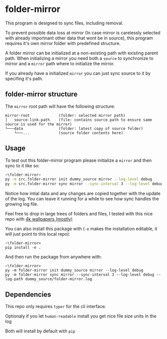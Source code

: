 # folder-mirror

This program is designed to sync files, including removal.

To prevent possible data loss at mirror (In case mirror is carelessly selected with already importnant other data that wont be in source), this program requires it's own mirror folder with predefined structure.

A folder mirror can be initialized at a non-existing path with existing parent path. When initializing a mirror you need both a `source` to synchronize to mirror and a `mirror` path where to initialize the mirror.

If you already have a initialized `mirror` you can just sync source to it by specifing it's path.

## folder-mirror structure
The `mirror` root path will have the following structure:

```
mirror-root             (folder: selected mirror path)
│   source-link-path    (file: contains source path to ensure same source is used for the mirror)    
└───data                (folder: latest copy of source folder)
    └───...             (source folder contents here)
```

## Usage

To test out this folder-mirror program please initialize a `mirror` and then sync to it like so:

```bash
~\folder-mirror>
py -m src.folder-mirror init dummy_source mirror --log-level debug
py -m src.folder-mirror sync mirror --sync-interval 3 --log-level debug --log-path dummy_source/folder-mirror.log
```

Notice how intial data and any changes are copied together with the update of the log. You can leave it running for a while to see how sync handles the growing log file.

Feel free to drop in large trees of folders and files, I tested with this nice repo with [4k wallpapers (mostly)](https://github.com/makccr/wallpapers/tree/master)

You can also install this package with (`-e` makes the installation editable, it will just point to this local repo):

```shell
~\folder-mirror>
pip install -e .
```

And then run the package from anywhere with:

```shell
~\folder-mirror>
py -m folder-mirror init dummy_source mirror --log-level debug
py -m folder-mirror sync mirror --sync-interval 3 --log-level debug --log-path dummy_source/folder-mirror.log
```

## Dependencies

This repo only requires `typer` for the cli interface.

Optionaly if you let `human-readable` install you get nice file size units in the log

Both will install by default with `pip`
